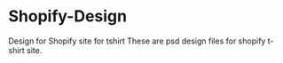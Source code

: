 # Shopify-Design
Design for Shopify site for tshirt
These are psd design files for shopify t-shirt site.
